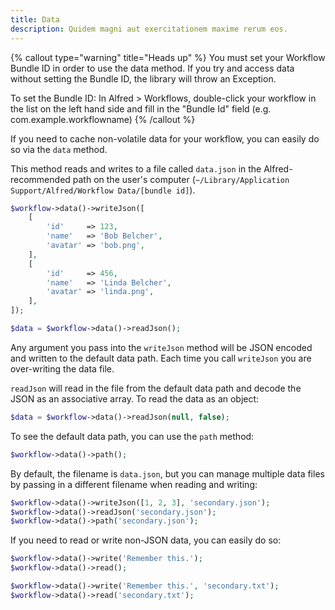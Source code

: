 ```yaml
---
title: Data
description: Quidem magni aut exercitationem maxime rerum eos.
---
```


{% callout type="warning" title="Heads up" %}
You must set your Workflow Bundle ID in order to use the data method. If you try and access data without setting the Bundle ID, the library will throw an Exception.

To set the Bundle ID: In Alfred > Workflows, double-click your workflow in the list on the left hand side and fill in the "Bundle Id" field (e.g. com.example.workflowname)
{% /callout %}

If you need to cache non-volatile data for your workflow, you can easily do so via the `data` method.

This method reads and writes to a file called `data.json` in the Alfred-recommended path on the user's computer (`~/Library/Application Support/Alfred/Workflow Data/[bundle id]`).

```php
$workflow->data()->writeJson([
    [
        'id'     => 123,
        'name'   => 'Bob Belcher',
        'avatar' => 'bob.png',
    ],
    [
        'id'     => 456,
        'name'   => 'Linda Belcher',
        'avatar' => 'linda.png',
    ],
]);

$data = $workflow->data()->readJson();
```

Any argument you pass into the `writeJson` method will be JSON encoded and written to the default data path. Each time you call `writeJson` you are over-writing the data file.

`readJson` will read in the file from the default data path and decode the JSON as an associative array. To read the data as an object:

```php
$data = $workflow->data()->readJson(null, false);
```

To see the default data path, you can use the `path` method:

```php
$workflow->data()->path();
```

By default, the filename is `data.json`, but you can manage multiple data files by passing in a different filename when reading and writing:


```php
$workflow->data()->writeJson([1, 2, 3], 'secondary.json');
$workflow->data()->readJson('secondary.json');
$workflow->data()->path('secondary.json');
```

If you need to read or write non-JSON data, you can easily do so:

```php
$workflow->data()->write('Remember this.');
$workflow->data()->read();

$workflow->data()->write('Remember this.', 'secondary.txt');
$workflow->data()->read('secondary.txt');
```